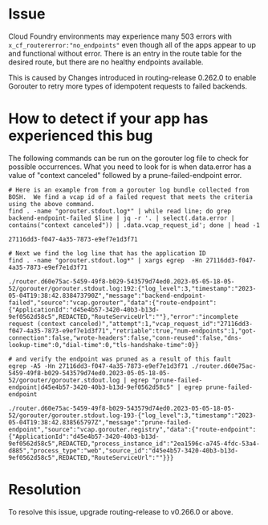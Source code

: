 # Issue
Cloud Foundry environments may experience many 503 errors with `x_cf_routererror:"no_endpoints"` even though all of the apps appear to up and functional without error.
There is an entry in the route table for the desired route, but there are no healthy endpoints available.

This is caused by Changes introduced in routing-release 0.262.0 to enable Gorouter to retry more types of idempotent requests to failed backends.

# How to detect if your app has experienced this bug

The following commands can be run on the gorouter log file to check for possible occurrences. What you need to look for is when data.error has a value of "context canceled" followed by a prune-failed-endpoint error.

```
# Here is an example from from a gorouter log bundle collected from BOSH.  We find a vcap id of a failed request that meets the criteria using the above command.
find . -name "gorouter.stdout.log*" | while read line; do grep backend-endpoint-failed $line | jq -r '. | select(.data.error | contains("context canceled")) | .data.vcap_request_id'; done | head -1

27116dd3-f047-4a35-7873-e9ef7e1d3f71

# Next we find the log line that has the application ID
find . -name "gorouter.stdout.log*" | xargs egrep  -Hn 27116dd3-f047-4a35-7873-e9ef7e1d3f71

./router.d60e75ac-5459-49f8-b029-543579d74ed0.2023-05-05-18-05-52/gorouter/gorouter.stdout.log:192:{"log_level":3,"timestamp":"2023-05-04T19:38:42.838473790Z","message":"backend-endpoint-failed","source":"vcap.gorouter","data":{"route-endpoint":{"ApplicationId":"d45e4b57-3420-40b3-b13d-9ef0562d58c5",REDACTED,"RouteServiceUrl":""},"error":"incomplete request (context canceled)","attempt":1,"vcap_request_id":"27116dd3-f047-4a35-7873-e9ef7e1d3f71","retriable":true,"num-endpoints":1,"got-connection":false,"wrote-headers":false,"conn-reused":false,"dns-lookup-time":0,"dial-time":0,"tls-handshake-time":0}}

# and verify the endpoint was pruned as a result of this fault
egrep -A5 -Hn 27116dd3-f047-4a35-7873-e9ef7e1d3f71 ./router.d60e75ac-5459-49f8-b029-543579d74ed0.2023-05-05-18-05-52/gorouter/gorouter.stdout.log | egrep "prune-failed-endpoint|d45e4b57-3420-40b3-b13d-9ef0562d58c5" | egrep prune-failed-endpoint

./router.d60e75ac-5459-49f8-b029-543579d74ed0.2023-05-05-18-05-52/gorouter/gorouter.stdout.log-193-{"log_level":3,"timestamp":"2023-05-04T19:38:42.838565797Z","message":"prune-failed-endpoint","source":"vcap.gorouter.registry","data":{"route-endpoint":{"ApplicationId":"d45e4b57-3420-40b3-b13d-9ef0562d58c5",REDACTED,"process_instance_id":"2ea1596c-a745-4fdc-53a4-d885","process_type":"web","source_id":"d45e4b57-3420-40b3-b13d-9ef0562d58c5",REDACTED,"RouteServiceUrl":""}}}
```

# Resolution

To resolve this issue, upgrade routing-release to v0.266.0 or above.
